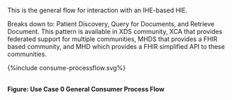 

This is the general flow for interaction with an IHE-based HIE. 

Breaks down to: Patient Discovery, Query for Documents, and Retrieve Document. This pattern is available in XDS community, XCA that provides federated support for multiple communities, MHDS that provides a FHIR based community, and MHD which provides a FHIR simplified API to these communities.

<div>
{%include consume-processflow.svg%}
</div>
<br clear="all">

**Figure: Use Case 0 General Consumer Process Flow**
